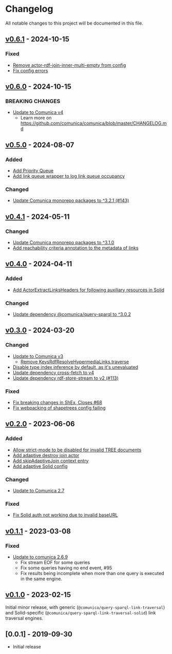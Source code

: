 # Changelog
All notable changes to this project will be documented in this file.

<a name="v0.6.1"></a>
## [v0.6.1](https://github.com/comunica/comunica-feature-link-traversal/compare/v0.6.0...v0.6.1) - 2024-10-15

### Fixed
* [Remove actor-rdf-join-inner-multi-empty from config](https://github.com/comunica/comunica-feature-link-traversal/commit/c015058c388062c39f1c0f3a27e22bd19c55ed16)
* [Fix config errors](https://github.com/comunica/comunica-feature-link-traversal/commit/908ff6d319a80eff81865d88b9ddece607389d4d)

<a name="v0.6.0"></a>
## [v0.6.0](https://github.com/comunica/comunica-feature-link-traversal/compare/v0.5.0...v0.6.0) - 2024-10-15

### BREAKING CHANGES
* [Update to Comunica v4](https://github.com/comunica/comunica-feature-link-traversal/commit/c88324b210d656899e9dcac186cadf06d68512ed)
  * Learn more on https://github.com/comunica/comunica/blob/master/CHANGELOG.md

<a name="v0.5.0"></a>
## [v0.5.0](https://github.com/comunica/comunica-feature-link-traversal/compare/v0.4.1...v0.5.0) - 2024-08-07

### Added
* [Add Priority Queue](https://github.com/comunica/comunica-feature-link-traversal/commit/a5908f7e92c652a09e60d30ad01b66ba01bb67a1)
* [Add link queue wrapper to log link queue occupancy](https://github.com/comunica/comunica-feature-link-traversal/commit/35cc5fd37e0294dd6d669dbeaa05942ac84c9d58)

### Changed
* [Update Comunica monorepo packages to ^3.2.1 (#143)](https://github.com/comunica/comunica-feature-link-traversal/commit/73ab1372196641dc2755ea06d6d46b8e19b966da)

<a name="v0.4.1"></a>
## [v0.4.1](https://github.com/comunica/comunica-feature-link-traversal/compare/v0.4.0...v0.4.1) - 2024-05-11

### Changed
* [Update Comunica monorepo packages to ^3.1.0](https://github.com/comunica/comunica-feature-link-traversal/commit/72df20e9698328d8f7b9bf22961be2ea1382d65a)
* [Add reachability criteria annotation to the metadata of links](https://github.com/comunica/comunica-feature-link-traversal/commit/5e6a9b09a9080ad09212608c65c7574777fda329)

<a name="v0.4.0"></a>
## [v0.4.0](https://github.com/comunica/comunica-feature-link-traversal/compare/v0.3.0...v0.4.0) - 2024-04-11

### Added
* [Add ActorExtractLinksHeaders for following auxiliary resources in Solid](https://github.com/comunica/comunica-feature-link-traversal/commit/66181c0b1d6c9c2fa96c587960b33922c6a3be69)

### Changed
* [Update dependency @comunica/query-sparql to ^3.0.2](https://github.com/comunica/comunica-feature-link-traversal/commit/ffb72b3178dd05f40d0abaa6c77b3141c5d295ae)

<a name="v0.3.0"></a>
## [v0.3.0](https://github.com/comunica/comunica-feature-link-traversal/compare/v0.2.0...v0.3.0) - 2024-03-20

### Changed
* [Update to Comunica v3](https://github.com/comunica/comunica-feature-link-traversal/commit/b1314c1813df156e726f568f04b9f96d67f00968)
  * [Remove KeysRdfResolveHypermediaLinks.traverse](https://github.com/comunica/comunica-feature-link-traversal/commit/1bdd810eec99355e71ddfd5a3dd1d60c98a3389a)
* [Disable type index inference by default, as it's unevaluated](https://github.com/comunica/comunica-feature-link-traversal/commit/f1c37bfa9706ec092a902942202b8cad859041c2)
* [Update dependency cross-fetch to v4](https://github.com/comunica/comunica-feature-link-traversal/commit/6b484e95060f5cd3be1056d8c6f1d2fcb662c5c9)
* [Update dependency rdf-store-stream to v2 (#113)](https://github.com/comunica/comunica-feature-link-traversal/commit/8291759566131084868a392075fa0387d88332e0)

### Fixed
* [Fix breaking changes in ShEx, Closes #68](https://github.com/comunica/comunica-feature-link-traversal/commit/e1eb462dc6ee80d45a8e1468698d448786b16dd4)
* [Fix webpacking of shapetrees config failing](https://github.com/comunica/comunica-feature-link-traversal/commit/367d2961b18e4f4632c38201b5f1f099f5a9d451)

<a name="v0.2.0"></a>
## [v0.2.0](https://github.com/comunica/comunica-feature-link-traversal/compare/v0.1.1...v0.2.0) - 2023-06-06

### Added
* [Allow strict-mode to be disabled for invalid TREE documents](https://github.com/comunica/comunica-feature-link-traversal/commit/83347a600a460104f332f69d511b012860e03a78)
* [Add adaptive destroy join actor](https://github.com/comunica/comunica-feature-link-traversal/commit/942fc8b3ad9ba35f0e810931b15de8beeaa81d23)
* [Add skipAdaptiveJoin context entry](https://github.com/comunica/comunica-feature-link-traversal/commit/2fe9b14f801873ecf3d7e8ca5ce43c03dd461910)
* [Add adaptive Solid config](https://github.com/comunica/comunica-feature-link-traversal/commit/824731e73c64db946f767f9f40de46218f7ac2bd)

### Changed
* [Update to Comunica 2.7](https://github.com/comunica/comunica-feature-link-traversal/commit/643c76e0065ce9de88eb1ad26f76f121e3758d97)

### Fixed
* [Fix Solid auth not working due to invalid baseURL](https://github.com/comunica/comunica-feature-link-traversal/commit/31db332993b11dd45a30ce6bd3735385c98979b7)

<a name="v0.1.1"></a>
## [v0.1.1](https://github.com/comunica/comunica-feature-link-traversal/compare/v0.1.0...v0.1.1) - 2023-03-08

### Fixed
* [Update to comunica 2.6.9](https://github.com/comunica/comunica-feature-link-traversal/commit/1cca693d6f94aeb08390c71c82d50ce293e00313)
  * Fix stream EOF for some queries
  * Fix some queries having no end event, #95
  * Fix results being incomplete when more than one query is executed in the same engine.

<a name="v0.1.0"></a>
## [v0.1.0](https://github.com/comunica/comunica-feature-link-traversal/compare/v0.0.1...v0.1.0) - 2023-02-15

Initial minor release, with generic (`@comunica/query-sparql-link-traversal`) and Solid-specific (`@comunica/query-sparql-link-traversal-solid`) link traversal engines. 

<a name="0.0.1"></a>
## [0.0.1] - 2019-09-30

* Initial release
